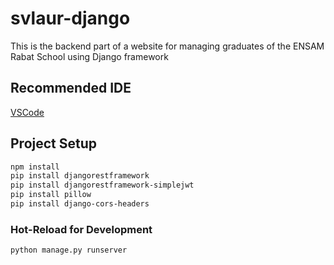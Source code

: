 # svlaur-django

This is the backend part of a website for managing graduates of the ENSAM Rabat School using Django framework

## Recommended IDE

[VSCode](https://code.visualstudio.com/)


## Project Setup

```sh
npm install
pip install djangorestframework
pip install djangorestframework-simplejwt 
pip install pillow
pip install django-cors-headers
```

### Hot-Reload for Development

```sh
python manage.py runserver 
```

